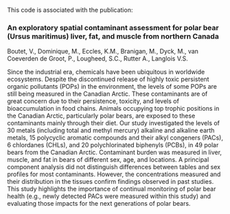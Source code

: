 This code is associated with the publication:

### An exploratory spatial contaminant assessment for polar bear (Ursus maritimus) liver, fat, and muscle from northern Canada

Boutet, V., Dominique, M., Eccles, K.M., Branigan, M., Dyck, M., van Coeverden de Groot, P., Lougheed, S.C., Rutter A., Langlois V.S. 

Since the industrial era, chemicals have been ubiquitous in worldwide ecosystems. Despite the discontinued release of highly toxic persistent organic pollutants (POPs) in the environment, the levels of some POPs are still being measured in the Canadian Arctic. These contaminants are of great concern due to their persistence, toxicity, and levels of bioaccumulation in food chains. Animals occupying top trophic positions in the Canadian Arctic, particularly polar bears, are exposed to these contaminants mainly through their diet. Our study investigated the levels of 30 metals (including total and methyl mercury) alkaline and alkaline earth metals, 15 polycyclic aromatic compounds and their alkyl congeners (PACs), 6 chlordanes (CHLs), and 20 polychlorinated biphenyls (PCBs), in 49 polar bears from the Canadian Arctic. Contaminant burden was measured in liver, muscle, and fat in bears of different sex, age, and locations. A principal component analysis did not distinguish differences between tables and sex profiles for most contaminants. However, the concentrations measured and their distribution in the tissues confirm findings observed in past studies. This study highlights the importance of continual monitoring of polar bear health (e.g., newly detected PACs were measured within this study) and evaluating those impacts for the next generations of polar bears.
